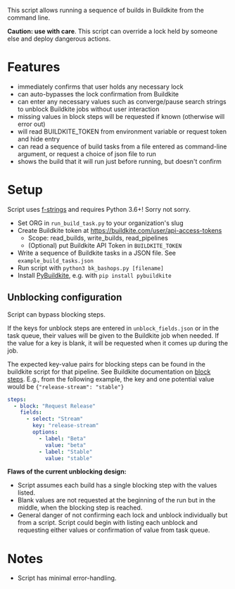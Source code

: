 This script allows running a sequence of builds in Buildkite from the command line.

**Caution: use with care**. This script can override a lock held by someone else and deploy dangerous actions.

# Features

* immediately confirms that user holds any necessary lock
* can auto-bypasses the lock confirmation from Buildkite
* can enter any necessary values such as converge/pause search strings to unblock Buildkite jobs without user interaction
* missing values in block steps will be requested if known (otherwise will error out)
* will read BUILDKITE_TOKEN from environment variable or request token and hide entry
* can read a sequence of build tasks from a file entered as command-line argument, or request a choice of json file to run
* shows the build that it will run just before running, but doesn't confirm

# Setup

Script uses [f-strings](https://realpython.com/python-f-strings/) and requires Python 3.6+! Sorry not sorry.

* Set ORG in `run_build_task.py` to your organization's slug
* Create Buildkite token at https://buildkite.com/user/api-access-tokens
  * Scope: read_builds, write_builds, read_pipelines
  * (Optional) put Buildkite API Token in `BUILDKITE_TOKEN`
* Write a sequence of Buildkite tasks in a JSON file. See `example_build_tasks.json`
* Run script with `python3 bk_bashops.py [filename]`
* Install [PyBuildkite](https://github.com/pyasi/pybuildkite), e.g. with `pip install pybuildkite`

## Unblocking configuration

Script can bypass blocking steps.

If the keys for unblock steps are entered in `unblock_fields.json` or in the task queue, their values will be given to the Buildkite job when needed. If the value for a key is blank, it will be requested when it comes up during the job.

The expected key-value pairs for blocking steps can be found in the buildkite script for that pipeline. See Buildkite documentation on [block steps](https://buildkite.com/docs/pipelines/block-step). E.g., from the following example, the key and one potential value would be `{"release-stream": "stable"}`
```yaml
steps:
  - block: "Request Release"
    fields:
      - select: "Stream"
        key: "release-stream"
        options:
          - label: "Beta"
            value: "beta"
          - label: "Stable"
            value: "stable"
```

**Flaws of the current unblocking design:**

* Script assumes each build has a single blocking step with the values listed.
* Blank values are not requested at the beginning of the run but in the middle, when the blocking step is reached.
* General danger of not confirming each lock and unblock individually but from a script. Script could begin with listing each unblock and requesting either values or confirmation of value from task queue.

# Notes

* Script has minimal error-handling.


